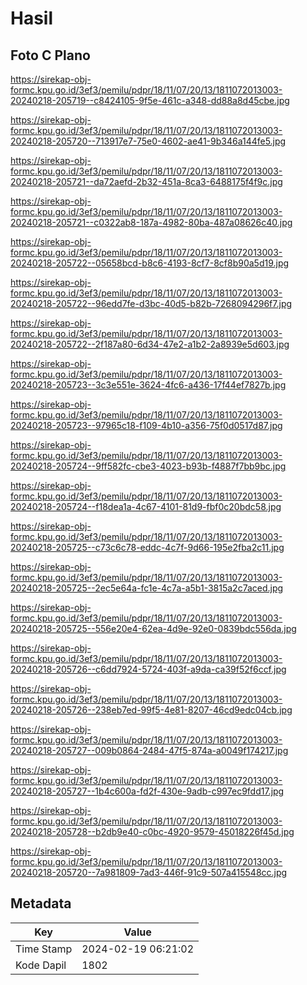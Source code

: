 # Hasil

## Foto C Plano

https://sirekap-obj-formc.kpu.go.id/3ef3/pemilu/pdpr/18/11/07/20/13/1811072013003-20240218-205719--c8424105-9f5e-461c-a348-dd88a8d45cbe.jpg

https://sirekap-obj-formc.kpu.go.id/3ef3/pemilu/pdpr/18/11/07/20/13/1811072013003-20240218-205720--713917e7-75e0-4602-ae41-9b346a144fe5.jpg

https://sirekap-obj-formc.kpu.go.id/3ef3/pemilu/pdpr/18/11/07/20/13/1811072013003-20240218-205721--da72aefd-2b32-451a-8ca3-6488175f4f9c.jpg

https://sirekap-obj-formc.kpu.go.id/3ef3/pemilu/pdpr/18/11/07/20/13/1811072013003-20240218-205721--c0322ab8-187a-4982-80ba-487a08626c40.jpg

https://sirekap-obj-formc.kpu.go.id/3ef3/pemilu/pdpr/18/11/07/20/13/1811072013003-20240218-205722--05658bcd-b8c6-4193-8cf7-8cf8b90a5d19.jpg

https://sirekap-obj-formc.kpu.go.id/3ef3/pemilu/pdpr/18/11/07/20/13/1811072013003-20240218-205722--96edd7fe-d3bc-40d5-b82b-7268094296f7.jpg

https://sirekap-obj-formc.kpu.go.id/3ef3/pemilu/pdpr/18/11/07/20/13/1811072013003-20240218-205722--2f187a80-6d34-47e2-a1b2-2a8939e5d603.jpg

https://sirekap-obj-formc.kpu.go.id/3ef3/pemilu/pdpr/18/11/07/20/13/1811072013003-20240218-205723--3c3e551e-3624-4fc6-a436-17f44ef7827b.jpg

https://sirekap-obj-formc.kpu.go.id/3ef3/pemilu/pdpr/18/11/07/20/13/1811072013003-20240218-205723--97965c18-f109-4b10-a356-75f0d0517d87.jpg

https://sirekap-obj-formc.kpu.go.id/3ef3/pemilu/pdpr/18/11/07/20/13/1811072013003-20240218-205724--9ff582fc-cbe3-4023-b93b-f4887f7bb9bc.jpg

https://sirekap-obj-formc.kpu.go.id/3ef3/pemilu/pdpr/18/11/07/20/13/1811072013003-20240218-205724--f18dea1a-4c67-4101-81d9-fbf0c20bdc58.jpg

https://sirekap-obj-formc.kpu.go.id/3ef3/pemilu/pdpr/18/11/07/20/13/1811072013003-20240218-205725--c73c6c78-eddc-4c7f-9d66-195e2fba2c11.jpg

https://sirekap-obj-formc.kpu.go.id/3ef3/pemilu/pdpr/18/11/07/20/13/1811072013003-20240218-205725--2ec5e64a-fc1e-4c7a-a5b1-3815a2c7aced.jpg

https://sirekap-obj-formc.kpu.go.id/3ef3/pemilu/pdpr/18/11/07/20/13/1811072013003-20240218-205725--556e20e4-62ea-4d9e-92e0-0839bdc556da.jpg

https://sirekap-obj-formc.kpu.go.id/3ef3/pemilu/pdpr/18/11/07/20/13/1811072013003-20240218-205726--c6dd7924-5724-403f-a9da-ca39f52f6ccf.jpg

https://sirekap-obj-formc.kpu.go.id/3ef3/pemilu/pdpr/18/11/07/20/13/1811072013003-20240218-205726--238eb7ed-99f5-4e81-8207-46cd9edc04cb.jpg

https://sirekap-obj-formc.kpu.go.id/3ef3/pemilu/pdpr/18/11/07/20/13/1811072013003-20240218-205727--009b0864-2484-47f5-874a-a0049f174217.jpg

https://sirekap-obj-formc.kpu.go.id/3ef3/pemilu/pdpr/18/11/07/20/13/1811072013003-20240218-205727--1b4c600a-fd2f-430e-9adb-c997ec9fdd17.jpg

https://sirekap-obj-formc.kpu.go.id/3ef3/pemilu/pdpr/18/11/07/20/13/1811072013003-20240218-205728--b2db9e40-c0bc-4920-9579-45018226f45d.jpg

https://sirekap-obj-formc.kpu.go.id/3ef3/pemilu/pdpr/18/11/07/20/13/1811072013003-20240218-205720--7a981809-7ad3-446f-91c9-507a415548cc.jpg


## Metadata

| Key        | Value               |
| ---------- | ------------------- |
| Time Stamp | 2024-02-19 06:21:02 |
| Kode Dapil | 1802                |



